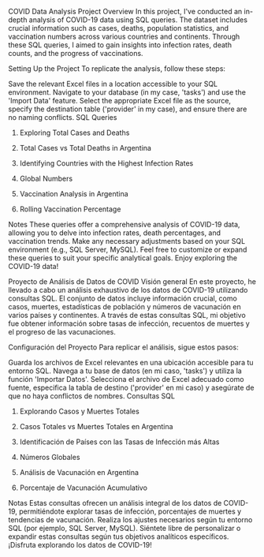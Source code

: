COVID Data Analysis Project
Overview
In this project, I've conducted an in-depth analysis of COVID-19 data using SQL queries. The dataset includes crucial information such as cases, deaths, population statistics, and vaccination numbers across various countries and continents. Through these SQL queries, I aimed to gain insights into infection rates, death counts, and the progress of vaccinations.

Setting Up the Project
To replicate the analysis, follow these steps:

Save the relevant Excel files in a location accessible to your SQL environment.
Navigate to your database (in my case, 'tasks') and use the 'Import Data' feature.
Select the appropriate Excel file as the source, specify the destination table ('provider' in my case), and ensure there are no naming conflicts.
SQL Queries
1. Exploring Total Cases and Deaths

2. Total Cases vs Total Deaths in Argentina

3. Identifying Countries with the Highest Infection Rates

4. Global Numbers

5. Vaccination Analysis in Argentina

6. Rolling Vaccination Percentage

Notes
These queries offer a comprehensive analysis of COVID-19 data, allowing you to delve into infection rates, death percentages, and vaccination trends.
Make any necessary adjustments based on your SQL environment (e.g., SQL Server, MySQL).
Feel free to customize or expand these queries to suit your specific analytical goals.
Enjoy exploring the COVID-19 data!


Proyecto de Análisis de Datos de COVID
Visión general
En este proyecto, he llevado a cabo un análisis exhaustivo de los datos de COVID-19 utilizando consultas SQL. El conjunto de datos incluye información crucial, como casos, muertes, estadísticas de población y números de vacunación en varios países y continentes. A través de estas consultas SQL, mi objetivo fue obtener información sobre tasas de infección, recuentos de muertes y el progreso de las vacunaciones.

Configuración del Proyecto
Para replicar el análisis, sigue estos pasos:

Guarda los archivos de Excel relevantes en una ubicación accesible para tu entorno SQL.
Navega a tu base de datos (en mi caso, 'tasks') y utiliza la función 'Importar Datos'.
Selecciona el archivo de Excel adecuado como fuente, especifica la tabla de destino ('provider' en mi caso) y asegúrate de que no haya conflictos de nombres.
Consultas SQL
1. Explorando Casos y Muertes Totales

2. Casos Totales vs Muertes Totales en Argentina

3. Identificación de Países con las Tasas de Infección más Altas

4. Números Globales

5. Análisis de Vacunación en Argentina

6. Porcentaje de Vacunación Acumulativo

Notas
Estas consultas ofrecen un análisis integral de los datos de COVID-19, permitiéndote explorar tasas de infección, porcentajes de muertes y tendencias de vacunación.
Realiza los ajustes necesarios según tu entorno SQL (por ejemplo, SQL Server, MySQL).
Siéntete libre de personalizar o expandir estas consultas según tus objetivos analíticos específicos.
¡Disfruta explorando los datos de COVID-19!
